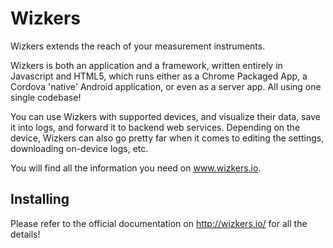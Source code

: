 Wizkers
============

Wizkers extends the reach of your measurement instruments.

Wizkers is both an application and a framework, written entirely in Javascript and HTML5, which runs either as a Chrome Packaged App, a Cordova 'native' Android application, or even as a server app. All using one single codebase!

You can use Wizkers with supported devices, and visualize their data, save it into logs, and forward it to backend web  services. Depending on the device, Wizkers can also go pretty far when it comes to editing the settings, downloading on-device logs, etc.

You will find all the information you need on www.wizkers.io.

Installing
----------

Please refer to the official documentation on http://wizkers.io/ for all the details!

